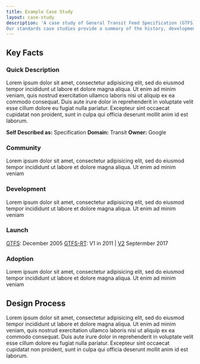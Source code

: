 ```yaml
---
title: Example Case Study
layout: case-study
description: 'A case study of General Transit Feed Specification (GTFS) and General Transit Feed Specification Real-Time (GTFS-RT) extension to support organisations developing or thinking of developing open standards for data.
Our standards case studies provide a summary of the history, development process, governance and key actors involved in the development of an open standard for data.'
---
```


## Key Facts
### Quick Description
Lorem ipsum dolor sit amet, consectetur adipisicing elit, sed do eiusmod
tempor incididunt ut labore et dolore magna aliqua. Ut enim ad minim veniam,
quis nostrud exercitation ullamco laboris nisi ut aliquip ex ea commodo
consequat. Duis aute irure dolor in reprehenderit in voluptate velit esse
cillum dolore eu fugiat nulla pariatur. Excepteur sint occaecat cupidatat non
proident, sunt in culpa qui officia deserunt mollit anim id est laborum.

**Self Described as:** Specification
**Domain:** Transit
**Owner:** Google

### Community
Lorem ipsum dolor sit amet, consectetur adipisicing elit, sed do eiusmod tempor incididunt ut labore et dolore magna aliqua. Ut enim ad minim veniam

### Development 
Lorem ipsum dolor sit amet, consectetur adipisicing elit, sed do eiusmod tempor incididunt ut labore et dolore magna aliqua. Ut enim ad minim veniam

### Launch
[GTFS](http://example.com): December 2005
[GTFS-RT](http://example.com): V1 in 2011 | [V2](http://example.com) Septermber 2017

### Adoption
Lorem ipsum dolor sit amet, consectetur adipisicing elit, sed do eiusmod tempor incididunt ut labore et dolore magna aliqua. Ut enim ad minim veniam

## Design Process
Lorem ipsum dolor sit amet, consectetur adipisicing elit, sed do eiusmod
tempor incididunt ut labore et dolore magna aliqua. Ut enim ad minim veniam,
quis nostrud exercitation ullamco laboris nisi ut aliquip ex ea commodo
consequat. Duis aute irure dolor in reprehenderit in voluptate velit esse
cillum dolore eu fugiat nulla pariatur. Excepteur sint occaecat cupidatat non
proident, sunt in culpa qui officia deserunt mollit anim id est laborum.